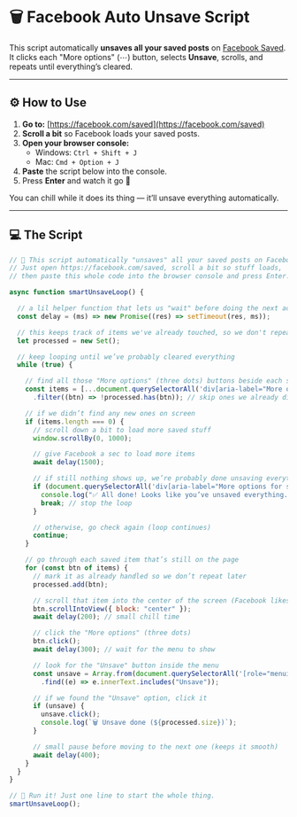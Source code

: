 # 🗑️ Facebook Auto Unsave Script

This script automatically **unsaves all your saved posts** on [Facebook Saved](https://facebook.com/saved).  
It clicks each "More options" (⋯) button, selects **Unsave**, scrolls, and repeats until everything’s cleared.  

---

## ⚙️ How to Use

1. **Go to:** [https://facebook.com/saved](https://facebook.com/saved)
2. **Scroll a bit** so Facebook loads your saved posts.
3. **Open your browser console:**
   - Windows: `Ctrl + Shift + J`
   - Mac: `Cmd + Option + J`
4. **Paste** the script below into the console.
5. Press **Enter** and watch it go 🚀  

You can chill while it does its thing — it’ll unsave everything automatically.

---

## 💻 The Script

```js
// 👋 This script automatically "unsaves" all your saved posts on Facebook.
// Just open https://facebook.com/saved, scroll a bit so stuff loads,
// then paste this whole code into the browser console and press Enter.

async function smartUnsaveLoop() {

  // a lil helper function that lets us "wait" before doing the next action
  const delay = (ms) => new Promise((res) => setTimeout(res, ms));

  // this keeps track of items we've already touched, so we don't repeat them
  let processed = new Set();

  // keep looping until we’ve probably cleared everything
  while (true) {

    // find all those "More options" (three dots) buttons beside each saved post
    const items = [...document.querySelectorAll('div[aria-label="More options for saved item"]')]
      .filter((btn) => !processed.has(btn)); // skip ones we already did

    // if we didn’t find any new ones on screen
    if (items.length === 0) {
      // scroll down a bit to load more saved stuff
      window.scrollBy(0, 1000);

      // give Facebook a sec to load more items
      await delay(1500);

      // if still nothing shows up, we’re probably done unsaving everything
      if (document.querySelectorAll('div[aria-label="More options for saved item"]').length === 0) {
        console.log("✅ All done! Looks like you’ve unsaved everything.");
        break; // stop the loop
      }

      // otherwise, go check again (loop continues)
      continue;
    }

    // go through each saved item that’s still on the page
    for (const btn of items) {
      // mark it as already handled so we don’t repeat later
      processed.add(btn);

      // scroll that item into the center of the screen (Facebook likes that)
      btn.scrollIntoView({ block: "center" });
      await delay(200); // small chill time

      // click the "More options" (three dots)
      btn.click();
      await delay(300); // wait for the menu to show

      // look for the "Unsave" button inside the menu
      const unsave = Array.from(document.querySelectorAll('[role="menuitem"]'))
        .find((e) => e.innerText.includes("Unsave"));

      // if we found the "Unsave" option, click it
      if (unsave) {
        unsave.click();
        console.log(`🗑️ Unsave done (${processed.size})`);
      }

      // small pause before moving to the next one (keeps it smooth)
      await delay(400);
    }
  }
}

// 🚀 Run it! Just one line to start the whole thing.
smartUnsaveLoop();
```